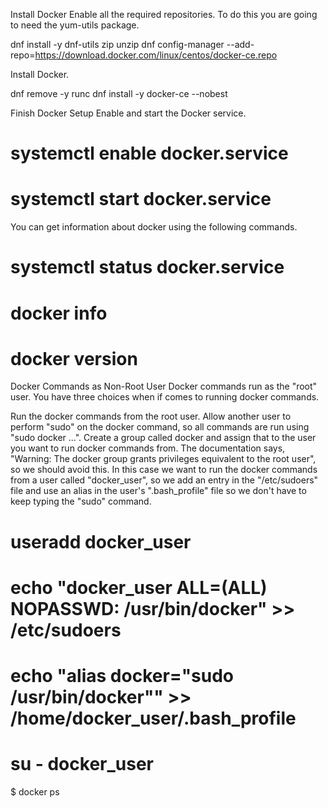 Install Docker
Enable all the required repositories. To do this you are going to need the yum-utils package.

dnf install -y dnf-utils zip unzip
dnf config-manager --add-repo=https://download.docker.com/linux/centos/docker-ce.repo

Install Docker.

dnf remove -y runc
dnf install -y docker-ce --nobest

Finish Docker Setup
Enable and start the Docker service.

# systemctl enable docker.service
# systemctl start docker.service
You can get information about docker using the following commands.

# systemctl status docker.service
# docker info
# docker version

Docker Commands as Non-Root User
Docker commands run as the "root" user. You have three choices when if comes to running docker commands.

Run the docker commands from the root user.
Allow another user to perform "sudo" on the docker command, so all commands are run using "sudo docker ...".
Create a group called docker and assign that to the user you want to run docker commands from. The documentation says, "Warning: The docker group grants privileges equivalent to the root user", so we should avoid this.
In this case we want to run the docker commands from a user called "docker_user", so we add an entry in the "/etc/sudoers" file and use an alias in the user's ".bash_profile" file so we don't have to keep typing the "sudo" command.

# useradd docker_user
# echo "docker_user  ALL=(ALL)  NOPASSWD: /usr/bin/docker" >> /etc/sudoers
# echo "alias docker=\"sudo /usr/bin/docker\"" >> /home/docker_user/.bash_profile
# su - docker_user
$ docker ps